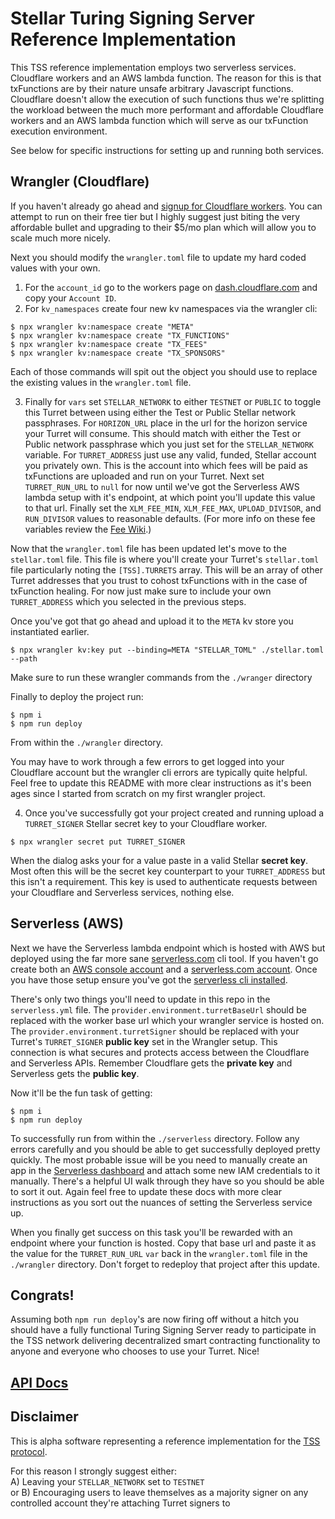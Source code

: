 # Stellar Turing Signing Server Reference Implementation

This TSS reference implementation employs two serverless services. Cloudflare workers and an AWS lambda function. The reason for this is that txFunctions are by their nature unsafe arbitrary Javascript functions. Cloudflare doesn't allow the execution of such functions thus we're splitting the workload between the much more performant and affordable Cloudflare workers and an AWS lambda function which will serve as our txFunction execution environment.

See below for specific instructions for setting up and running both services.

## Wrangler (Cloudflare)
If you haven't already go ahead and [signup for Cloudflare workers](https://dash.cloudflare.com/). You can attempt to run on their free tier but I highly suggest just biting the very affordable bullet and upgrading to their $5/mo plan which will allow you to scale much more nicely.

Next you should modify the `wrangler.toml` file to update my hard coded values with your own.

1. For the `account_id` go to the workers page on [dash.cloudflare.com](https://dash.cloudflare.com) and copy your `Account ID`.
2. For `kv_namespaces` create four new kv namespaces via the wrangler cli:
```
$ npx wrangler kv:namespace create "META"
$ npx wrangler kv:namespace create "TX_FUNCTIONS"
$ npx wrangler kv:namespace create "TX_FEES"
$ npx wrangler kv:namespace create "TX_SPONSORS"
```
Each of those commands will spit out the object you should use to replace the existing values in the `wrangler.toml` file.

3. Finally for `vars` set `STELLAR_NETWORK` to either `TESTNET` or `PUBLIC` to toggle this Turret between using either the Test or Public Stellar network passphrases. For `HORIZON_URL` place in the url for the horizon service your Turret will consume. This should match with either the Test or Public network passphrase which you just set for the `STELLAR_NETWORK` variable. For `TURRET_ADDRESS` just use any valid, funded, Stellar account you privately own. This is the account into which fees will be paid as txFunctions are uploaded and run on your Turret. Next set `TURRET_RUN_URL` to `null` for now until we've got the Serverless AWS lambda setup with it's endpoint, at which point you'll update this value to that url. Finally set the `XLM_FEE_MIN`, `XLM_FEE_MAX`, `UPLOAD_DIVISOR`, and  `RUN_DIVISOR` values to reasonable defaults. (For more info on these fee variables review the [Fee Wiki](https://github.com/tyvdh/stellar-tss/wiki/fees).)

Now that the `wrangler.toml` file has been updated let's move to the `stellar.toml` file. This file is where you'll create your Turret's `stellar.toml` file particularly noting the `[TSS].TURRETS` array. This will be an array of other Turret addresses that you trust to cohost txFunctions with in the case of txFunction healing. For now just make sure to include your own `TURRET_ADDRESS` which you selected in the previous steps.

Once you've got that go ahead and upload it to the `META` kv store you instantiated earlier.
```
$ npx wrangler kv:key put --binding=META "STELLAR_TOML" ./stellar.toml --path
```
Make sure to run these wrangler commands from the `./wranger` directory

Finally to deploy the project run:
```
$ npm i
$ npm run deploy
```
From within the `./wrangler` directory.

You may have to work through a few errors to get logged into your Cloudflare account but the wrangler cli errors are typically quite helpful. Feel free to update this README with more clear instructions as it's been ages since I started from scratch on my first wrangler project.

4. Once you've successfully got your project created and running upload a `TURRET_SIGNER` Stellar secret key to your Cloudflare worker.
```
$ npx wrangler secret put TURRET_SIGNER
```
When the dialog asks your for a value paste in a valid Stellar **secret key**. Most often this will be the secret key counterpart to your `TURRET_ADDRESS` but this isn't a requirement. This key is used to authenticate requests between your Cloudflare and Serverless services, nothing else.

## Serverless (AWS)
Next we have the Serverless lambda endpoint which is hosted with AWS but deployed using the far more sane [serverless.com](https://serverless.com) cli tool. If you haven't go create both an [AWS console account](https://www.amazon.com/) and a [serverless.com account](https://www.serverless.com/dashboard/). Once you have those setup ensure you've got the [serverless cli installed](https://github.com/serverless/components#quick-start).

There's only two things you'll need to update in this repo in the `serverless.yml` file. The `provider.environment.turretBaseUrl` should be replaced with the worker base url which your wrangler service is hosted on. The `provider.environment.turretSigner` should be replaced with your Turret's `TURRET_SIGNER` **public key** set in the Wrangler setup. This connection is what secures and protects access between the Cloudflare and Serverless APIs. Remember Cloudflare gets the **private key** and Serverless gets the **public key**.

Now it'll be the fun task of getting:
```
$ npm i
$ npm run deploy
```
To successfully run from within the `./serverless` directory. Follow any errors carefully and you should be able to get successfully deployed pretty quickly. The most probable issue will be you need to manually create an app in the [Serverless dashboard](https://app.serverless.com/tyvdh) and attach some new IAM credentials to it manually. There's a helpful UI walk through they have so you should be able to sort it out. Again feel free to update these docs with more clear instructions as you sort out the nuances of setting the Serverless service up.

When you finally get success on this task you'll be rewarded with an endpoint where your function is hosted. Copy that base url and paste it as the value for the `TURRET_RUN_URL` `var` back in the `wrangler.toml` file in the `./wrangler` directory. Don't forget to redeploy that project after this update.

## Congrats!
Assuming both `npm run deploy`'s are now firing off without a hitch you should have a fully functional Turing Signing Server ready to participate in the TSS network delivering decentralized smart contracting functionality to anyone and everyone who chooses to use your Turret. Nice!

## [API Docs](https://github.com/tyvdh/stellar-tss/wiki)

## Disclaimer
This is alpha software representing a reference implementation for the [TSS protocol](https://tss.stellar.org/).

For this reason I strongly suggest either:  
A) Leaving your `STELLAR_NETWORK` set to `TESTNET`  
or B) Encouraging users to leave themselves as a majority signer on any controlled account they're attaching Turret signers to